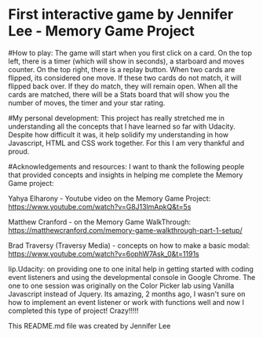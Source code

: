 # First interactive game by Jennifer Lee - Memory Game Project 

#How to play:
The game will start when you first click on a card. On the top left, there is a timer (which will show in seconds), a starboard and moves counter.  On the top right, there is a replay button. When two cards are flipped, its considered one move.  If these two cards do not match, it will flipped back over.  If they do match, they will remain open.  When all the cards are matched, there will be a Stats board that will show you the number of moves, the timer and your star rating.

#My personal development:
This project has really stretched me in understanding all the concepts that I have learned so far with Udacity.  Despite how difficult it was, it help solidify my understanding in how Javascript, HTML and CSS work together. For this I am very thankful and proud. 

#Acknowledgements and resources:
I want to thank the following people that provided concepts and insights in helping me complete the Memory Game project:

Yahya Elharony - Youtube video on the Memory Game Project:
https://www.youtube.com/watch?v=G8J13lmApkQ&t=5s

Matthew Cranford - on the Memory Game WalkThrough:
https://matthewcranford.com/memory-game-walkthrough-part-1-setup/

Brad Traversy (Traversy Media) - concepts on how to make a basic modal:
https://www.youtube.com/watch?v=6ophW7Ask_0&t=1191s


Iip.Udacity: on providing one to one inital help in getting started with coding event listeners and using the developmental console in Google Chrome. The one to one session was originally on the Color Picker lab using Vanilla Javascript instead of Jquery. Its amazing, 2 months ago, I wasn't sure on how to implement an event listener or work with functions well and now I completed this type of project!  Crazy!!!!!


This README.md file was created by Jennifer Lee